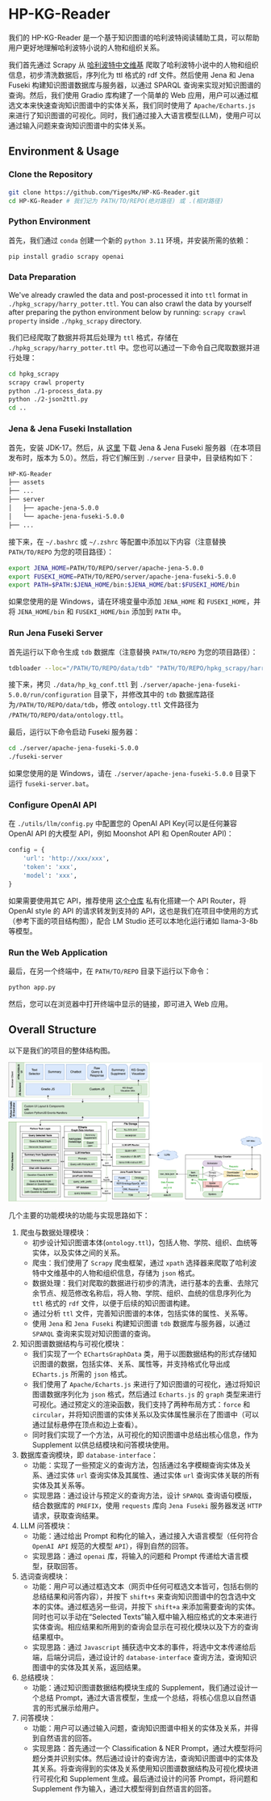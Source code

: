 # HP-KG-Reader

我们的 HP-KG-Reader 是一个基于知识图谱的哈利波特阅读辅助工具，可以帮助用户更好地理解哈利波特小说的人物和组织关系。

我们首先通过 Scrapy 从 [哈利波特中文维基](https://harrypotter.fandom.com/zh/) 爬取了哈利波特小说中的人物和组织信息，初步清洗数据后，序列化为 ttl 格式的 rdf 文件。然后使用 Jena 和 Jena Fuseki 构建知识图谱数据库与服务器，以通过 SPARQL 查询来实现对知识图谱的查询。然后，我们使用 Gradio 库构建了一个简单的 Web 应用，用户可以通过框选文本来快速查询知识图谱中的实体关系，我们同时使用了 `Apache/Echarts.js` 来进行了知识图谱的可视化。同时，我们通过接入大语言模型(LLM)，使用户可以通过输入问题来查询知识图谱中的实体关系。

## Environment & Usage

### Clone the Repository

```bash
git clone https://github.com/YigesMx/HP-KG-Reader.git
cd HP-KG-Reader # 我们记为 PATH/TO/REPO(绝对路径) 或 .(相对路径)
```

### Python Environment

首先，我们通过 `conda` 创建一个新的 `python 3.11` 环境，并安装所需的依赖：

```bash
pip install gradio scrapy openai
```

### Data Preparation

We've already crawled the data and post-processed it into `ttl` format in `./hpkg_scrapy/harry_potter.ttl`. You can also crawl the data by yourself after preparing the python environment below by running: `scrapy crawl property` inside `./hpkg_scrapy` directory.

我们已经爬取了数据并将其后处理为 `ttl` 格式，存储在 `./hpkg_scrapy/harry_potter.ttl` 中。您也可以通过一下命令自己爬取数据并进行处理：


```bash
cd hpkg_scrapy
scrapy crawl property
python ./1-process_data.py
python ./2-json2ttl.py
cd ..
```

### Jena & Jena Fuseki Installation

首先，安装 JDK-17。然后，从 [这里](https://jena.apache.org/download/index.cgi) 下载 Jena & Jena Fuseki 服务器（在本项目发布时，版本为 5.0）。然后，将它们解压到 `./server` 目录中，目录结构如下：

```bash
HP-KG-Reader
├── assets
├── ...
├── server
│   ├── apache-jena-5.0.0
│   └── apache-jena-fuseki-5.0.0
├── ...
```

接下来，在 `~/.bashrc` 或 `~/.zshrc` 等配置中添加以下内容（注意替换 `PATH/TO/REPO` 为您的项目路径）：

```bash
export JENA_HOME=PATH/TO/REPO/server/apache-jena-5.0.0
export FUSEKI_HOME=PATH/TO/REPO/server/apache-jena-fuseki-5.0.0
export PATH=$PATH:$JENA_HOME/bin:$JENA_HOME/bat:$FUSEKI_HOME/bin
```

如果您使用的是 Windows，请在环境变量中添加 `JENA_HOME` 和 `FUSEKI_HOME`，并将 `JENA_HOME/bin` 和 `FUSEKI_HOME/bin` 添加到 `PATH` 中。

### Run Jena Fuseki Server

首先运行以下命令生成 `tdb` 数据库（注意替换 `PATH/TO/REPO` 为您的项目路径）：

```bash
tdbloader --loc="/PATH/TO/REPO/data/tdb" "PATH/TO/REPO/hpkg_scrapy/harry_potter.ttl"
```

接下来，拷贝 `./data/hp_kg_conf.ttl` 到 `./server/apache-jena-fuseki-5.0.0/run/configuration` 目录下，并修改其中的 `tdb` 数据库路径为`/PATH/TO/REPO/data/tdb`，修改 `ontology.ttl` 文件路径为 `/PATH/TO/REPO/data/ontology.ttl`。

最后，运行以下命令启动 Fuseki 服务器：

```bash 
cd ./server/apache-jena-fuseki-5.0.0
./fuseki-server
```

如果您使用的是 Windows，请在 `./server/apache-jena-fuseki-5.0.0` 目录下运行 `fuseki-server.bat`。

### Configure OpenAI API

在 `./utils/llm/config.py` 中配置您的 OpenAI API Key(可以是任何兼容 OpenAI API 的大模型 API，例如 Moonshot API 和 OpenRouter API)：

```python
config = {
    'url': 'http://xxx/xxx',
    'token': 'xxx',
    'model': 'xxx',
}
```

如果需要使用其它 API，推荐使用 [这个仓库](https://github.com/tian-minghui/openai-style-api.git) 私有化搭建一个 API Router，将 OpenAI style 的 API 的请求转发到支持的 API，这也是我们在项目中使用的方式（参考下面的项目结构图），配合 LM Studio 还可以本地化运行诸如 llama-3-8b 等模型。

### Run the Web Application

最后，在另一个终端中，在 `PATH/TO/REPO` 目录下运行以下命令：

```bash
python app.py
```

然后，您可以在浏览器中打开终端中显示的链接，即可进入 Web 应用。

## Overall Structure

以下是我们的项目的整体结构图。

![overall_structure](./assets/framework.drawio.png)

几个主要的功能模块的功能与实现思路如下：

1. 爬虫与数据处理模块：
    - 初步设计知识图谱本体(`ontology.ttl`)，包括人物、学院、组织、血统等实体，以及实体之间的关系。
    - 爬虫：我们使用了 `Scrapy` 爬虫框架，通过 `xpath` 选择器来爬取了哈利波特中文维基中的人物和组织信息，存储为 `json` 格式。
    - 数据处理：我们对爬取的数据进行初步的清洗，进行基本的去重、去除冗余节点、规范修改名称后，将人物、学院、组织、血统的信息序列化为 `ttl` 格式的 `rdf` 文件，以便于后续的知识图谱构建。
    - 通过分析 `ttl` 文件，完善知识图谱的本体，包括实体的属性、关系等。
    - 使用 `Jena` 和 `Jena Fuseki` 构建知识图谱 `tdb` 数据库与服务器，以通过 `SPARQL` 查询来实现对知识图谱的查询。
2. 知识图谱数据结构与可视化模块：
    - 我们实现了一个 `EChartsGraphData` 类，用于以图数据结构的形式存储知识图谱的数据，包括实体、关系、属性等，并支持格式化导出成 `ECharts.js` 所需的 `json` 格式。
    - 我们使用了 `Apache/Echarts.js` 来进行了知识图谱的可视化，通过将知识图谱数据序列化为 `json` 格式，然后通过 `Echarts.js` 的 `graph` 类型来进行可视化。通过预定义的渲染函数，我们支持了两种布局方式：`force` 和 `circular`，并将知识图谱的实体关系以及实体属性展示在了图谱中（可以通过鼠标悬停在顶点和边上查看）。
    - 同时我们实现了一个方法，从可视化的知识图谱中总结出核心信息，作为 Supplement 以供总结模块和问答模块使用。
3. 数据库查询模块，即 `database-interface`：
    - 功能：实现了一些预定义的查询方法，包括通过名字模糊查询实体及关系、通过实体 `url` 查询实体及其属性、通过实体 `url` 查询实体关联的所有实体及其关系等。
    - 实现思路：通过设计与预定义的查询方法，设计 `SPARQL` 查询语句模版，结合数据库的 `PREFIX`，使用 `requests` 库向 `Jena Fuseki` 服务器发送 `HTTP` 请求，获取查询结果。
4. LLM 问答模块：
    - 功能：通过给出 Prompt 和构化的输入，通过接入大语言模型（任何符合 `OpenAI API` 规范的大模型 `API`），得到自然的回答。
    - 实现思路：通过 `openai` 库，将输入的问题和 Prompt 传递给大语言模型，获取回答。
5. 选词查询模块：
    - 功能：用户可以通过框选文本（网页中任何可框选文本皆可，包括右侧的总结结果和问答内容），并按下 `shift+s` 来查询知识图谱中的包含选中文本的实体。通过框选另一些词，并按下 `shift+a` 来添加需要查询的实体。同时也可以手动在“Selected Texts”输入框中输入相应格式的文本来进行实体查询。相应结果和所用到的查询会显示在可视化模块以及下方的查询结果框中。
    - 实现思路：通过 `Javascript` 捕获选中文本的事件，将选中文本传递给后端，后端分词后，通过设计的 `database-interface` 查询方法，查询知识图谱中的实体及其关系，返回结果。
6. 总结模块：
    - 功能：通过知识图谱数据结构模块生成的 Supplement，我们通过设计一个总结 Prompt，通过大语言模型，生成一个总结，将核心信息以自然语言的形式展示给用户。
7. 问答模块：
    - 功能：用户可以通过输入问题，查询知识图谱中相关的实体及关系，并得到自然语言的回答。
    - 实现思路：首先通过一个 Classification & NER Prompt，通过大模型将问题分类并识别实体。然后通过设计的查询方法，查询知识图谱中的实体及其关系。将查询得到的实体及关系使用知识图谱数据结构及可视化模块进行可视化和 Supplement 生成。最后通过设计的问答 Prompt，将问题和 Supplement 作为输入，通过大模型得到自然语言的回答。